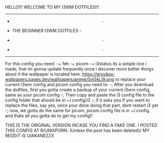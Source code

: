 HELLO!!! WELCOME TO MY I3WM DOTFILES!!!
-  ----------------------------------------------                                            
-                                              -
-    THE BEGINNER I3WM DOTFILES                -                          
-                                              -
-                                              -
------------------------------------------------                                                     


For this config you need:
-+ feh
-+ picom
-+ i3status
its a simple rice i made, that im gonna update frequently once i discover more better things about it
the wallpaper is located here: https://gruvbox-wallpapers.pages.dev/wallpapers/anime/5m5kLI9.png
to replace your current i3wm config and picom config you need to:
-; After you download the dotfiles, first you gotta create a backup of your current i3wm config, same as your picom config
-; Then copy and paste the i3 config file to the config folder that should be in ~/.config/i3
-; if it asks you if you want to replace the files, say yes, once your done doing that part, dont restart i3 yet
-; now, we gotta do the same for picom, picom config file is in ~/.config.
and thats all you gotta do to get my config!!































































































































THIS IS THE ORIGINAL VERSION INCASE YOU FIND A FAKE ONE. I POSTED THIS CONFIG AT R/UNIXPORN. (Unless the post has been deleted)/ MY REDDIT IS U/AKANEZZX
